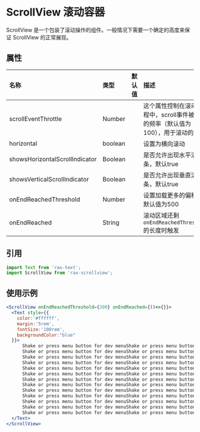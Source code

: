 # ScrollView 滚动容器

ScrollView 是一个包装了滚动操作的组件。一般情况下需要一个确定的高度来保证 ScrollView 的正常展现。  

## 属性

| 名称                             | 类型      | 默认值  | 描述                                       |
| :----------------------------- | :------ | :--- | :--------------------------------------- |
| scrollEventThrottle            | Number  |      | 这个属性控制在滚动过程中，scroll事件被调用的频率（默认值为100），用于滚动的节流 |
| horizontal                     | boolean |      | 设置为横向滚动                                  |
| showsHorizontalScrollIndicator | Boolean |      | 是否允许出现水平滚动条，默认true                       |
| showsVerticalScrollIndicator   | Boolean |      | 是否允许出现垂直滚动条，默认true                       |
| onEndReachedThreshold          | Number  |      | 设置加载更多的偏移，默认值为500                        |
| onEndReached                   | String  |      | 滚动区域还剩 `onEndReachedThreshold` 的长度时触发    |

## 引用

```jsx
import Text from 'rax-text';
import ScrollView from 'rax-scrollview';
```

## 使用示例

```jsx
<ScrollView onEndReachedThreshold={300} onEndReached={()=>{}}>
  <Text style={{
    color:'#ffffff',
    margin:'5rem',
    fontSize:'100rem',
    backgroundColor:"blue"
  }}>
      Shake or press menu button for dev menuShake or press menu button for dev menu
      Shake or press menu button for dev menuShake or press menu button for dev menu
      Shake or press menu button for dev menuShake or press menu button for dev menu
      Shake or press menu button for dev menuShake or press menu button for dev menu
      Shake or press menu button for dev menuShake or press menu button for dev menu
      Shake or press menu button for dev menuShake or press menu button for dev menu
      Shake or press menu button for dev menuShake or press menu button for dev menu
      Shake or press menu button for dev menuShake or press menu button for dev menu
      Shake or press menu button for dev menuShake or press menu button for dev menu
      Shake or press menu button for dev menuShake or press menu button for dev menu
      Shake or press menu button for dev menuShake or press menu button for dev menu
      Shake or press menu button for dev menuShake or press menu button for dev menu
      Shake or press menu button for dev menuShake or press menu button for dev menu
  </Text>
</ScrollView>
```
